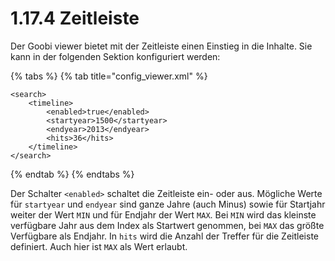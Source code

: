 # 1.17.4 Zeitleiste

Der Goobi viewer bietet mit der Zeitleiste einen Einstieg in die Inhalte. Sie kann in der folgenden Sektion konfiguriert werden:

{% tabs %}
{% tab title="config\_viewer.xml" %}
```markup
<search>
    <timeline>
        <enabled>true</enabled>
        <startyear>1500</startyear>
        <endyear>2013</endyear>
        <hits>36</hits>
    </timeline>
</search>
```
{% endtab %}
{% endtabs %}

Der Schalter `<enabled>` schaltet die Zeitleiste ein- oder aus. Mögliche Werte für `startyear` und `endyear` sind ganze Jahre \(auch Minus\) sowie für Startjahr weiter der Wert `MIN` und für Endjahr der Wert `MAX`. Bei `MIN` wird das kleinste verfügbare Jahr aus dem Index als Startwert genommen, bei `MAX` das größte Verfügbare als Endjahr. In `hits` wird die Anzahl der Treffer für die Zeitleiste definiert. Auch hier ist `MAX` als Wert erlaubt.

